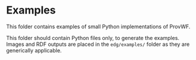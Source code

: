 # Examples
This folder contains examples of small Python implementations of ProvWF.

This folder should contain Python files only, to generate the examples. Images and RDF outputs are placed in the `edg/examples/` folder as they are generically applicable.
